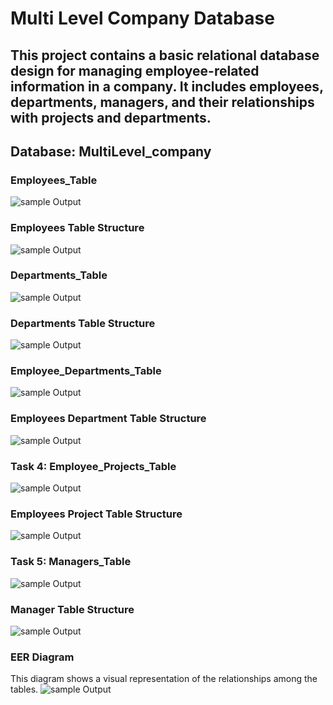 # Multi Level Company Database 
This project contains a basic relational database design for managing employee-related information in a company.
It includes employees, departments, managers, and their relationships with projects and departments.
---

## Database: MultiLevel_company


### Employees_Table
![sample Output](images/TASK1.1.PNG)


### Employees Table Structure 
![sample Output](images/TASK1.1.PNG)


### Departments_Table
![sample Output](images/TASK2.1.PNG)


### Departments Table Structure 
![sample Output](images/TASK2.1.PNG)


### Employee_Departments_Table
![sample Output](images/TASK3.1.PNG)


### Employees Department Table Structure 
![sample Output](images/TASK3.1.PNG)


### Task 4: Employee_Projects_Table
![sample Output](images/TASK4.1.PNG)


### Employees Project Table Structure 
![sample Output](images/TASK4.1.PNG)


### Task 5: Managers_Table
![sample Output](images/TASK5.1.PNG)


### Manager Table Structure 
![sample Output](images/TASK5.1.PNG)



### EER Diagram
This diagram shows a visual representation of the relationships among the tables.
![sample Output](images/EER.PNG)
